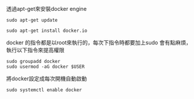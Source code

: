 透過apt-get來安裝docker engine

<pre><code>sudo apt-get update

sudo apt-get install docker.io</code></pre>

docker 的指令都是以root來執行的，每次下指令時都要加上sudo 會有點麻煩，執行以下指令來提高權限

<pre><code>sudo groupadd docker
sudo usermod -aG docker $USER</code></pre>

將docker設定成每次開機自動啟動
<pre><code>sudo systemctl enable docker</code></pre>
